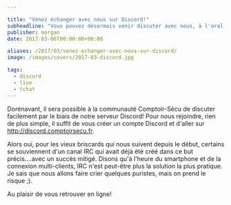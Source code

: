```yaml
---

title: "Venez échanger avec nous sur Discord!"
subheadline: "Vous pouvez désormais venir discuter avec nous, à l'oral comme à l'écrit, sur http://discord.comptoirsecu.fr"
publisher: morgan
date: 2017-03-06T00:00:00+00:00

aliases: /2017/03/venez-echanger-avec-nous-sur-discord/
image: /images/covers/2017-03-discord.jpg

tags:
  - discord
  - live
  - tchat
---
```



Dorénavant, il sera possible à la communauté Comptoir-Sécu de discuter facilement par le biais de notre serveur Discord! Pour nous rejoindre, rien de plus simple, il suffit de vous créer un compte Discord et d'aller sur <http://discord.comptoirsecu.fr>.



Alors oui, pour les vieux briscards qui nous suivent depuis le début, certains se souviennent d'un canal IRC qui avait déjà été créé dans ce but précis....avec un succès mitigé. Disons qu'à l'heure du smartphone et de la connexion multi-clients, IRC n'est peut-être plus la solution la plus pratique. Je sais que nous allons faire crier quelques puristes, mais on prend le risque ;).

Au plaisir de vous retrouver en ligne!
